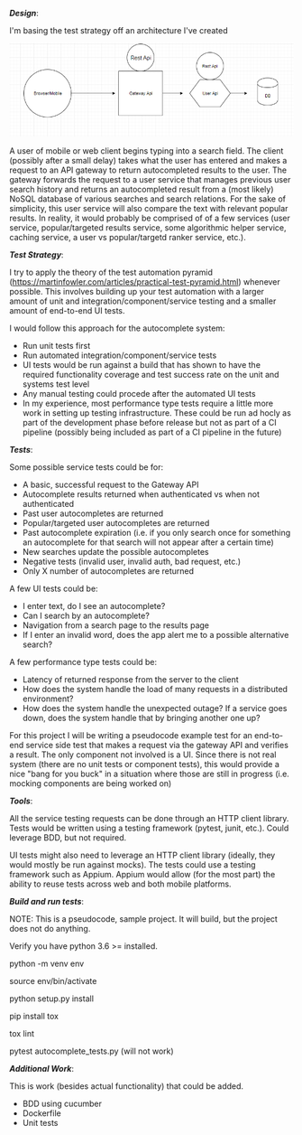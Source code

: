 ***Design***:

I'm basing the test strategy off an architecture I've created

![alt text](https://github.com/werewolfbarmitzvah/sample_autocomplete/blob/master/misc/diagram.png)

A user of mobile or web client begins typing into a search field. The client (possibly after a small delay) takes what the user has entered
and makes a request to an API gateway to return autocompleted results to the user. The gateway forwards the request to a user service that
manages previous user search history and returns an autocompleted result from a (most likely) NoSQL database of various searches and search relations. For the sake of simplicity, this user service will also compare the text with relevant popular results.
In reality, it would probably be comprised of of a few services (user service, popular/targeted results service, some algorithmic helper service, caching service, a user vs popular/targetd ranker service, etc.).

***Test Strategy***:

I try to apply the theory of the test automation pyramid (https://martinfowler.com/articles/practical-test-pyramid.html) whenever possible. This involves building up your test automation with a larger amount of unit and integration/component/service testing and a smaller amount of end-to-end UI tests.

I would follow this approach for the autocomplete system:
- Run unit tests first
- Run automated integration/component/service tests
- UI tests would be run against a build that has shown to have the required functionality coverage and test success rate on the unit and systems test level
- Any manual testing could procede after the automated UI tests
- In my experience, most performance type tests require a little more work in setting up testing infrastructure. These could be run ad hocly as part of the development phase before release but not as part of a CI pipeline (possibly being included as part of a CI pipeline in the future)

***Tests***:

Some possible service tests could be for:

- A basic, successful request to the Gateway API
- Autocomplete results returned when authenticated vs when not authenticated
- Past user autocompletes are returned
- Popular/targeted user autocompletes are returned
- Past autocomplete expiration (i.e. if you only search once for something an autocomplete for that search will not appear after a certain time)
- New searches update the possible autocompletes
- Negative tests (invalid user, invalid auth, bad request, etc.)
- Only X number of autocompletes are returned

A few UI tests could be:

- I enter text, do I see an autocomplete?
- Can I search by an autocomplete?
- Navigation from a search page to the results page
- If I enter an invalid word, does the app alert me to a possible alternative search?

A few performance type tests could be:
- Latency of returned response from the server to the client
- How does the system handle the load of many requests in a distributed environment?
- How does the system handle the unexpected outage? If a service goes down, does the system handle that by bringing another one up?

For this project I will be writing a pseudocode example test for an end-to-end service side test that makes a request via the gateway API and verifies a result. The only component not involved is a UI. Since there is not real system (there are no unit tests or component tests), this would provide a nice "bang for you buck" in a situation where those are still in progress (i.e. mocking components are being worked on)

***Tools***:

All the service testing requests can be done through an HTTP client library. Tests would be written using a testing framework (pytest, junit, etc.). Could leverage BDD, but not required.

UI tests might also need to leverage an HTTP client library (ideally, they would mostly be run against mocks). The tests could use a testing framework such as Appium. Appium would allow (for the most part)
the ability to reuse tests across web and both mobile platforms.

***Build and run tests***:

NOTE: This is a pseudocode, sample project. It will build, but the project does not do anything.

Verify you have python 3.6 >= installed.

python -m venv env

source env/bin/activate

python setup.py install

pip install tox

tox lint

pytest autocomplete_tests.py (will not work)


***Additional Work***:

This is work (besides actual functionality) that could be added.

- BDD using cucumber
- Dockerfile
- Unit tests
